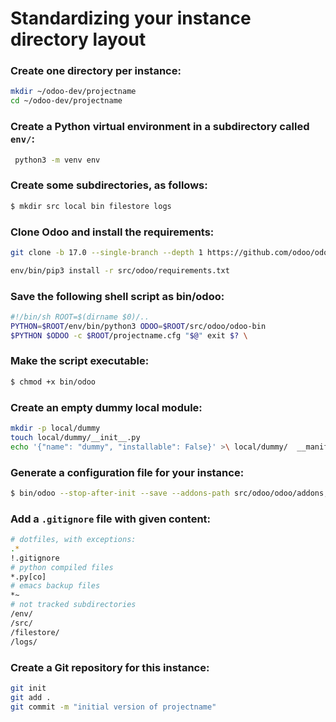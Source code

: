 # Standardizing your instance directory layout

### Create one directory per instance:

```bash
mkdir ~/odoo-dev/projectname
cd ~/odoo-dev/projectname
```

### Create a Python virtual environment in a subdirectory called `env/`:
```bash
 python3 -m venv env
```

### Create some subdirectories, as follows:

```bash
$ mkdir src local bin filestore logs
```

### Clone Odoo and install the requirements:
```bash
git clone -b 17.0 --single-branch --depth 1 https://github.com/odoo/odoo.git src/odoo
```

```bash
env/bin/pip3 install -r src/odoo/requirements.txt
```

### Save the following shell script as bin/odoo:
```bash
#!/bin/sh ROOT=$(dirname $0)/..
PYTHON=$ROOT/env/bin/python3 ODOO=$ROOT/src/odoo/odoo-bin
$PYTHON $ODOO -c $ROOT/projectname.cfg "$@" exit $? \
```

### Make the script executable:
```bash
$ chmod +x bin/odoo
```

### Create an empty dummy local module:
```bash
mkdir -p local/dummy
touch local/dummy/__init__.py
echo '{"name": "dummy", "installable": False}' >\ local/dummy/  __manifest__.py
```

### Generate a configuration file for your instance:
```bash
$ bin/odoo --stop-after-init --save --addons-path src/odoo/odoo/addons,src/odoo/addons,local --data-dir filestore
```

### Add a `.gitignore` file with given content:
```bash
# dotfiles, with exceptions:
.*
!.gitignore
# python compiled files
*.py[co]
# emacs backup files
*~
# not tracked subdirectories
/env/
/src/
/filestore/
/logs/
```

### Create a Git repository for this instance:
 ```bash
git init
git add .
git commit -m "initial version of projectname"
```

